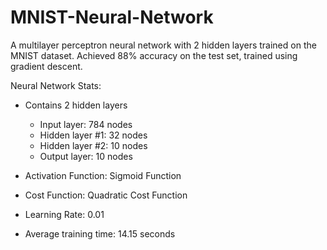 # MNIST-Neural-Network

A multilayer perceptron neural network with 2 hidden layers trained on the MNIST dataset. Achieved 88% accuracy on the test set, trained using gradient descent.

Neural Network Stats:
 - Contains 2 hidden layers
    - Input layer: 784 nodes
    - Hidden layer #1: 32 nodes
    - Hidden layer #2: 10 nodes
    - Output layer: 10 nodes
  
 - Activation Function: Sigmoid Function
 
 - Cost Function: Quadratic Cost Function

 - Learning Rate: 0.01

 - Average training time: 14.15 seconds
